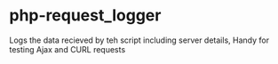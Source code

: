# php-request_logger
Logs the data recieved by teh script including server details, Handy for testing Ajax and CURL requests
